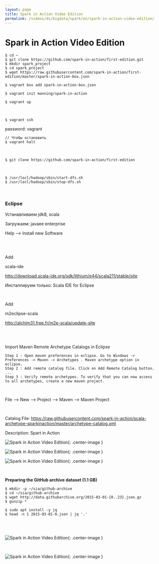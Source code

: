 ```yaml
---
layout: page
title: Spark in Action Video Edition
permalink: /videos/ds/bigdata/spark/en/spark-in-action-video-edition/
---
```


# Spark in Action Video Edition

    $ cd ~
    $ git clone https://github.com/spark-in-action/first-edition.git
    $ mkdir spark_project
    $ cd spark_project
    $ wget https://raw.githubusercontent.com/spark-in-action/first-edition/master/spark-in-action-box.json

    $ vagrant box add spark-in-action-box.json

    $ vagrant init manning/spark-in-action

    $ vagrant up

<br/>

    $ vagrant ssh

password: vagrant

    // Чтобы остановить
    $ vagrant halt

<br/>

    $ git clone https://github.com/spark-in-action/first-edition

<br/>

    $ /usr/locl/hadoop/sbin/start-dfs.sh
    $ /usr/locl/hadoop/sbin/stop-dfs.sh

<br/>

### Eclipse

Устанавливаем jdk8, scala

Загружаем: javaee enterprise

Help --> Install new Software

<br/>
<br/>

Add

scala-ide

http://download.scala-ide.org/sdk/lithium/e44/scala211/stable/site

Инсталлируем только: Scala IDE for Eclipse

<br/>

Add

m2eclipse-scala

http://alchim31.free.fr/m2e-scala/update-site

<br/>
<br/>

Import Maven Remote Archetype Catalogs in Eclipse

    Step 1 : Open maven preferences in eclipse. Go to Windows -> Preferences -> Maven -> Archetypes . Maven archetype option in eclipse.
    Step 2 : Add remote catalog file. Click on Add Remote Catalog button. ...
    Step 3 : Verify remote archetypes. To verify that you can now access to all archetypes, create a new maven project.

<br/>

File --> New --> Project --> Maven --> Maven Project

<br/>

Catalog File: https://raw.githubusercontent.com/spark-in-action/scala-archetype-sparkinaction/master/archetype-catalog.xml

Description: Spart in Action

![Spark in Action Video Edition](/img/videos/ds/ds/bigdata/spark/en/spark-in-action-video-edition/spark-in-action-video-edition-01.png 'Spark in Action Video Edition'){: .center-image }

![Spark in Action Video Edition](/img/videos/ds/ds/bigdata/spark/en/spark-in-action-video-edition/spark-in-action-video-edition-02.png 'Spark in Action Video Edition'){: .center-image }

![Spark in Action Video Edition](/img/videos/ds/ds/bigdata/spark/en/spark-in-action-video-edition/spark-in-action-video-edition-03.png 'Spark in Action Video Edition'){: .center-image }

<br/>

**Preparing the GitHub archive dataset (1.1 GB)**

    $ mkdir -p ~/sia/github-archive
    $ cd ~/sia/github-archive
    $ wget http://data.githubarchive.org/2015-03-01-{0..23}.json.gz
    $ gunzip *

    $ sudo apt install -y jq
    $ head -n 1 2015-03-01-0.json | jq '.'

<br/><br/>

![Spark in Action Video Edition](/img/videos/ds/ds/bigdata/spark/en/spark-in-action-video-edition/spark-in-action-video-edition-04.png 'Spark in Action Video Edition'){: .center-image }

<br/>

![Spark in Action Video Edition](/img/videos/ds/ds/bigdata/spark/en/spark-in-action-video-edition/spark-in-action-video-edition-05.png 'Spark in Action Video Edition'){: .center-image }
